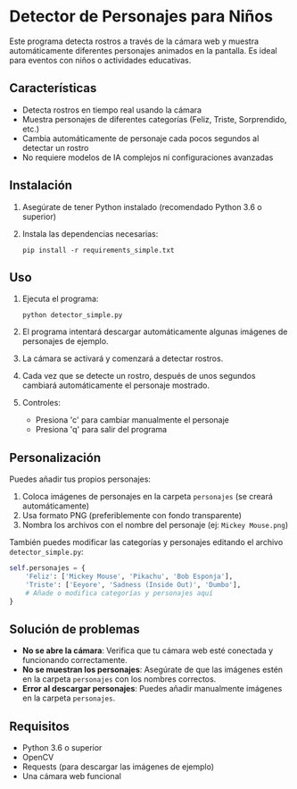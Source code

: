 # Detector de Personajes para Niños

Este programa detecta rostros a través de la cámara web y muestra automáticamente diferentes personajes animados en la pantalla. Es ideal para eventos con niños o actividades educativas.

## Características

- Detecta rostros en tiempo real usando la cámara
- Muestra personajes de diferentes categorías (Feliz, Triste, Sorprendido, etc.)
- Cambia automáticamente de personaje cada pocos segundos al detectar un rostro
- No requiere modelos de IA complejos ni configuraciones avanzadas

## Instalación

1. Asegúrate de tener Python instalado (recomendado Python 3.6 o superior)

2. Instala las dependencias necesarias:
   ```
   pip install -r requirements_simple.txt
   ```

## Uso

1. Ejecuta el programa:
   ```
   python detector_simple.py
   ```

2. El programa intentará descargar automáticamente algunas imágenes de personajes de ejemplo.

3. La cámara se activará y comenzará a detectar rostros.

4. Cada vez que se detecte un rostro, después de unos segundos cambiará automáticamente el personaje mostrado.

5. Controles:
   - Presiona 'c' para cambiar manualmente el personaje
   - Presiona 'q' para salir del programa

## Personalización

Puedes añadir tus propios personajes:

1. Coloca imágenes de personajes en la carpeta `personajes` (se creará automáticamente)
2. Usa formato PNG (preferiblemente con fondo transparente)
3. Nombra los archivos con el nombre del personaje (ej: `Mickey Mouse.png`)

También puedes modificar las categorías y personajes editando el archivo `detector_simple.py`:

```python
self.personajes = {
    'Feliz': ['Mickey Mouse', 'Pikachu', 'Bob Esponja'],
    'Triste': ['Eeyore', 'Sadness (Inside Out)', 'Dumbo'],
    # Añade o modifica categorías y personajes aquí
}
```

## Solución de problemas

- **No se abre la cámara**: Verifica que tu cámara web esté conectada y funcionando correctamente.
- **No se muestran los personajes**: Asegúrate de que las imágenes estén en la carpeta `personajes` con los nombres correctos.
- **Error al descargar personajes**: Puedes añadir manualmente imágenes en la carpeta `personajes`.

## Requisitos

- Python 3.6 o superior
- OpenCV
- Requests (para descargar las imágenes de ejemplo)
- Una cámara web funcional 